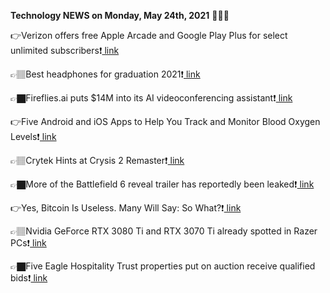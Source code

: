 <b>Technology NEWS on Monday, May 24th, 2021</b> 📡📡📡 

👉Verizon offers free Apple Arcade and Google Play Plus for select unlimited subscribers❗️<a href='https://techblock.club/?p=12083'> link</a>

👉🏽Best headphones for graduation 2021❗️<a href='https://techblock.club/?p=12085'> link</a>

👉🏿Fireflies.ai puts $14M into its AI videoconferencing assistant❗️<a href='https://techblock.club/?p=12087'> link</a>

👉Five Android and iOS Apps to Help You Track and Monitor Blood Oxygen Levels❗️<a href='https://techblock.club/?p=12089'> link</a>

👉🏽Crytek Hints at Crysis 2 Remaster❗️<a href='https://techblock.club/?p=12091'> link</a>

👉🏿More of the Battlefield 6 reveal trailer has reportedly been leaked❗️<a href='https://techblock.club/?p=12093'> link</a>

👉Yes, Bitcoin Is Useless. Many Will Say: So What?❗️<a href='https://techblock.club/?p=12095'> link</a>

👉🏽Nvidia GeForce RTX 3080 Ti and RTX 3070 Ti already spotted in Razer PCs❗️<a href='https://techblock.club/?p=12097'> link</a>

👉🏿Five Eagle Hospitality Trust properties put on auction receive qualified bids❗️<a href='https://techblock.club/?p=12099'> link</a>

